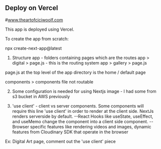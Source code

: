 
## Deploy on Vercel

#www.theartofciciwoolf.com

This app is deployed using Vercel.


To create the app from scratch:

npx create-next-app@latest

1. Structure
  app - folders containing pages which are the routes
  app > digital > page.js  - this is the routing system
  app > gallery > page.js

  page.js at the top level of the app directory is the home / default page

  components > components file not routable

2. Some configuration is needed for using Nextjs image - I had some from s3 bucket in AWS previously 


3. 'use client' - client vs server components. Some components will require this line 'use client' in order to render at the client side. NextJs renders serverside by default. 
  --React Hooks like useState, useEffect, and useMemo change the component into a client side component. 
  --Browser specific features like rendering videos and images, dynamic features from Cloudinary SDK that operate in the browser

Ex: Digital Art page, comment out the 'use client' piece  
